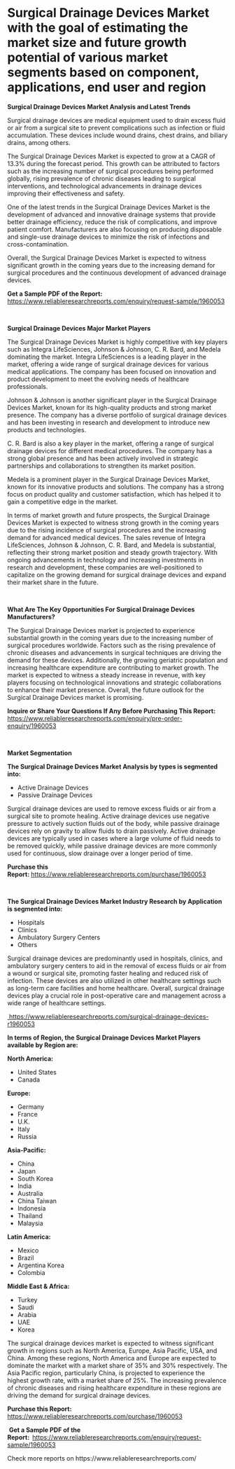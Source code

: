 <p><h1>Surgical Drainage Devices Market with the goal of estimating the market size and future growth potential of various market segments based on component, applications, end user and region</h1></p><p><strong>Surgical Drainage Devices Market Analysis and Latest Trends</strong></p>
<p><p>Surgical drainage devices are medical equipment used to drain excess fluid or air from a surgical site to prevent complications such as infection or fluid accumulation. These devices include wound drains, chest drains, and biliary drains, among others.</p><p>The Surgical Drainage Devices Market is expected to grow at a CAGR of 13.3% during the forecast period. This growth can be attributed to factors such as the increasing number of surgical procedures being performed globally, rising prevalence of chronic diseases leading to surgical interventions, and technological advancements in drainage devices improving their effectiveness and safety.</p><p>One of the latest trends in the Surgical Drainage Devices Market is the development of advanced and innovative drainage systems that provide better drainage efficiency, reduce the risk of complications, and improve patient comfort. Manufacturers are also focusing on producing disposable and single-use drainage devices to minimize the risk of infections and cross-contamination.</p><p>Overall, the Surgical Drainage Devices Market is expected to witness significant growth in the coming years due to the increasing demand for surgical procedures and the continuous development of advanced drainage devices.</p></p>
<p><strong>Get a Sample PDF of the Report:&nbsp;</strong> <a href="https://www.reliableresearchreports.com/enquiry/request-sample/1960053">https://www.reliableresearchreports.com/enquiry/request-sample/1960053</a></p>
<p>&nbsp;</p>
<p><strong>Surgical Drainage Devices Major Market Players</strong></p>
<p><p>The Surgical Drainage Devices Market is highly competitive with key players such as Integra LifeSciences, Johnson & Johnson, C. R. Bard, and Medela dominating the market. Integra LifeSciences is a leading player in the market, offering a wide range of surgical drainage devices for various medical applications. The company has been focused on innovation and product development to meet the evolving needs of healthcare professionals.</p><p>Johnson & Johnson is another significant player in the Surgical Drainage Devices Market, known for its high-quality products and strong market presence. The company has a diverse portfolio of surgical drainage devices and has been investing in research and development to introduce new products and technologies.</p><p>C. R. Bard is also a key player in the market, offering a range of surgical drainage devices for different medical procedures. The company has a strong global presence and has been actively involved in strategic partnerships and collaborations to strengthen its market position.</p><p>Medela is a prominent player in the Surgical Drainage Devices Market, known for its innovative products and solutions. The company has a strong focus on product quality and customer satisfaction, which has helped it to gain a competitive edge in the market.</p><p>In terms of market growth and future prospects, the Surgical Drainage Devices Market is expected to witness strong growth in the coming years due to the rising incidence of surgical procedures and the increasing demand for advanced medical devices. The sales revenue of Integra LifeSciences, Johnson & Johnson, C. R. Bard, and Medela is substantial, reflecting their strong market position and steady growth trajectory. With ongoing advancements in technology and increasing investments in research and development, these companies are well-positioned to capitalize on the growing demand for surgical drainage devices and expand their market share in the future.</p></p>
<p>&nbsp;</p>
<p><strong>What Are The Key Opportunities For Surgical Drainage Devices Manufacturers?</strong></p>
<p><p>The Surgical Drainage Devices market is projected to experience substantial growth in the coming years due to the increasing number of surgical procedures worldwide. Factors such as the rising prevalence of chronic diseases and advancements in surgical techniques are driving the demand for these devices. Additionally, the growing geriatric population and increasing healthcare expenditure are contributing to market growth. The market is expected to witness a steady increase in revenue, with key players focusing on technological innovations and strategic collaborations to enhance their market presence. Overall, the future outlook for the Surgical Drainage Devices market is promising.</p></p>
<p><strong>Inquire or Share Your Questions If Any Before Purchasing This Report:</strong> <a href="https://www.reliableresearchreports.com/enquiry/pre-order-enquiry/1960053">https://www.reliableresearchreports.com/enquiry/pre-order-enquiry/1960053</a></p>
<p>&nbsp;</p>
<p><strong>Market Segmentation</strong></p>
<p><strong>The Surgical Drainage Devices Market Analysis by types is segmented into:</strong></p>
<p><ul><li>Active Drainage Devices</li><li>Passive Drainage Devices</li></ul></p>
<p><p>Surgical drainage devices are used to remove excess fluids or air from a surgical site to promote healing. Active drainage devices use negative pressure to actively suction fluids out of the body, while passive drainage devices rely on gravity to allow fluids to drain passively. Active drainage devices are typically used in cases where a large volume of fluid needs to be removed quickly, while passive drainage devices are more commonly used for continuous, slow drainage over a longer period of time.</p></p>
<p><strong>Purchase this Report:&nbsp;</strong><a href="https://www.reliableresearchreports.com/purchase/1960053">https://www.reliableresearchreports.com/purchase/1960053</a></p>
<p>&nbsp;</p>
<p><strong>The Surgical Drainage Devices Market Industry Research by Application is segmented into:</strong></p>
<p><ul><li>Hospitals</li><li>Clinics</li><li>Ambulatory Surgery Centers</li><li>Others</li></ul></p>
<p><p>Surgical drainage devices are predominantly used in hospitals, clinics, and ambulatory surgery centers to aid in the removal of excess fluids or air from a wound or surgical site, promoting faster healing and reduced risk of infection. These devices are also utilized in other healthcare settings such as long-term care facilities and home healthcare. Overall, surgical drainage devices play a crucial role in post-operative care and management across a wide range of healthcare settings.</p></p>
<p><a href="https://www.reliableresearchreports.com/surgical-drainage-devices-r1960053">&nbsp;https://www.reliableresearchreports.com/surgical-drainage-devices-r1960053</a></p>
<p><strong>In terms of Region, the Surgical Drainage Devices Market Players available by Region are:</strong></p>
<p>
    <p> <strong> North America: </strong>
        <ul>
            <li>United States</li>
            <li>Canada</li>
        </ul>
        </p> 
    <p> <strong> Europe: </strong>
        <ul>
            <li>Germany</li>
            <li>France</li>
            <li>U.K.</li>
            <li>Italy</li>
            <li>Russia</li>
        </ul>
        </p> 
    <p> <strong> Asia-Pacific: </strong>
        <ul>
            <li>China</li>
            <li>Japan</li>
            <li>South Korea</li>
            <li>India</li>
            <li>Australia</li>
            <li>China Taiwan</li>
            <li>Indonesia</li>
            <li>Thailand</li>
            <li>Malaysia</li>
        </ul>
        </p> 
    <p> <strong> Latin America: </strong>
        <ul>
            <li>Mexico</li>
            <li>Brazil</li>
            <li>Argentina Korea</li>
            <li>Colombia</li>
        </ul>
        </p> 
    <p> <strong> Middle East & Africa: </strong>
        <ul>
            <li>Turkey</li>
            <li>Saudi</li>
            <li>Arabia</li>
            <li>UAE</li>
            <li>Korea</li>
        </ul>
    </p>
    </p>
<p><p>The surgical drainage devices market is expected to witness significant growth in regions such as North America, Europe, Asia Pacific, USA, and China. Among these regions, North America and Europe are expected to dominate the market with a market share of 35% and 30% respectively. The Asia Pacific region, particularly China, is projected to experience the highest growth rate, with a market share of 25%. The increasing prevalence of chronic diseases and rising healthcare expenditure in these regions are driving the demand for surgical drainage devices.</p></p>
<p><strong>Purchase this Report: </strong><a href="https://www.reliableresearchreports.com/purchase/1960053">https://www.reliableresearchreports.com/purchase/1960053</a></p>
<p>&nbsp;<strong>Get a Sample PDF of the Report:&nbsp;&nbsp;</strong><a href="https://www.reliableresearchreports.com/enquiry/request-sample/1960053">https://www.reliableresearchreports.com/enquiry/request-sample/1960053</a></p>
<p><strong></strong></p>
<p>Check more reports on https://www.reliableresearchreports.com/</p>